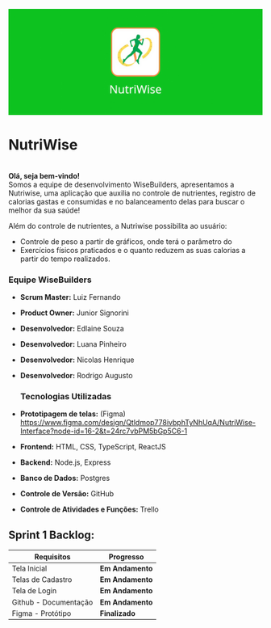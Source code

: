 <p align="center">
<img src="imagens/logo_.jpeg" width="1000">
</p>
 
# NutriWise
 
 
<br>**Olá, seja bem-vindo!<br>**
Somos a equipe de desenvolvimento WiseBuilders, apresentamos a Nutriwise, uma aplicação que auxilia no controle de nutrientes, registro de calorias gastas e consumidas e no balanceamento delas para buscar o melhor da sua saúde!

Além do controle de nutrientes, a Nutriwise possibilita ao usuário:
- Controle de peso a partir de gráficos, onde terá o parâmetro do 
- Exercícios físicos praticados e o quanto reduzem as suas calorias a partir do tempo realizados.
 
### Equipe WiseBuilders
- **Scrum Master:** Luiz Fernando 
- **Product Owner:** Junior Signorini
- **Desenvolvedor:** Edlaine Souza
- **Desenvolvedor:** Luana Pinheiro
- **Desenvolvedor:** Nicolas Henrique
- **Desenvolvedor:** Rodrigo Augusto

  ### Tecnologias Utilizadas
- **Prototipagem de telas:** (Figma) https://www.figma.com/design/Qtldmop778ivbphTyNhUqA/NutriWise-Interface?node-id=16-2&t=24rc7vbPM5bGp5C6-1
- **Frontend:** HTML, CSS, TypeScript, ReactJS
- **Backend:** Node.js, Express
- **Banco de Dados:** Postgres
- **Controle de Versão:** GitHub
- **Controle de Atividades e Funções:** Trello


###
###
## Sprint 1 Backlog:
 
| Requisitos        |  Progresso                       |
|---------------------|---------------------------------|
| Tela Inicial    | **Em Andamento**         |
| Telas de Cadastro    | **Em Andamento**        |
| Tela de Login  | **Em Andamento**         |
| Github - Documentação | **Em Andamento**        |
| Figma - Protótipo | **Finalizado**        |
 

